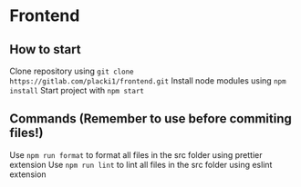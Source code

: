 # Frontend

## How to start
Clone repository using `git clone https://gitlab.com/placki1/frontend.git`
Install node modules using `npm install`
Start project with `npm start`

## Commands (Remember to use before commiting files!)
Use `npm run format` to format all files in the src folder using prettier extension
Use `npm run lint` to lint all files in the src folder using eslint extension